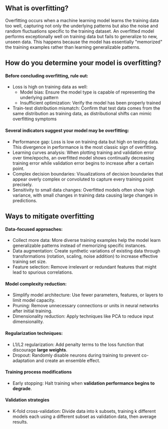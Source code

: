 ## What is overfitting?
Overfitting occurs when a machine learning model learns the training data too well, capturing not only the underlying patterns but also the noise and random fluctuations specific to the training dataset. An overfitted model performs exceptionally well on training data but fails to generalize to new, unseen data. This happens because the model has essentially "memorized" the training examples rather than learning generalizable patterns.
## How do you determine your model is overfitting?
#### Before concluding overfitting, rule out:
- Loss is high on training data as well:
  - Model bias: Ensure the model type is capable of representing the underlying pattern
  - Insufficient optimization: Verify the model has been properly trained
- Train-test distribution mismatch: Confirm that test data comes from the same distribution as training data, as distributional shifts can mimic overfitting symptoms
#### Several indicators suggest your model may be overfitting:
- Performance gap: Loss is low on training data but high on testing data. This divergence in performance is the most classic sign of overfitting.
- Learning curves analysis: When plotting training and validation error over time/epochs, an overfitted model shows continually decreasing training error while validation error begins to increase after a certain point.
- Complex decision boundaries: Visualizations of decision boundaries that appear overly complex or convoluted to capture every training point precisely.
- Sensitivity to small data changes: Overfitted models often show high variance, with small changes in training data causing large changes in predictions.

## Ways to mitigate overfitting

#### Data-focused approaches:

- Collect more data: More diverse training examples help the model learn generalizable patterns instead of memorizing specific instances.
- Data augmentation: Create synthetic variations of existing data through transformations (rotation, scaling, noise addition) to increase effective training set size.
- Feature selection: Remove irrelevant or redundant features that might lead to spurious correlations.

#### Model complexity reduction:

- Simplify model architecture: Use fewer parameters, features, or layers to limit model capacity.
- Pruning: Remove unnecessary connections or units in neural networks after initial training.
- Dimensionality reduction: Apply techniques like PCA to reduce input dimensionality.

#### Regularization techniques:

- L1/L2 regularization: Add penalty terms to the loss function that discourage **large weights**.
- Dropout: Randomly disable neurons during training to prevent co-adaptation and create an ensemble effect.

#### Training process modifications

- Early stopping: Halt training when **validation performance begins to degrade**.

#### Validation strategies

- K-fold cross-validation: Divide data into k subsets, training k different models each using a different subset as validation data, then average results.

